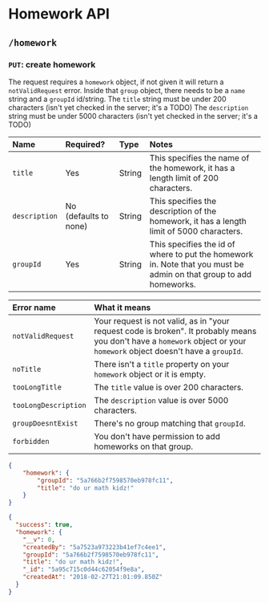 # Homework API

## `/homework`

### `PUT`: create homework

The request requires a `homework` object, if not given it will return a `notValidRequest` error.
Inside that `group` object, there needs to be a `name` string and a `groupId` id/string.
The `title` string must be under 200 characters (isn't yet checked in the server; it's a TODO)
The `description` string must be under 5000 characters (isn't yet checked in the server; it's a TODO)

| Name | Required? | Type | Notes |
| :--- | :-------- | :--- | :---- |
| `title` | Yes | String | This specifies the name of the homework, it has a length limit of 200 characters. |
| `description` | No (defaults to none) | String | This specifies the description of the homework, it has a length limit of 5000 characters. |
| `groupId` | Yes | String | This specifies the id of where to put the homework in. Note that you must be admin on that group to add homeworks. |

| Error name | What it means |
| :--------- | :------------ |
| `notValidRequest` | Your request is not valid, as in "your request code is broken". It probably means you don't have a `homework` object or your `homework` object doesn't have a `groupId`. |
| `noTitle` | There isn't a `title` property on your `homework` object or it is empty. |
| `tooLongTitle` | The `title` value is over 200 characters. |
| `tooLongDescription` | The `description` value is over 5000 characters. |
| `groupDoesntExist` | There's no group matching that `groupId`. |
| `forbidden` | You don't have permission to add homeworks on that group. |

```json
{
	"homework": {
		"groupId": "5a766b2f7598570eb978fc11",
		"title": "do ur math kidz!"
	}
}
```

```json
{
  "success": true,
  "homework": {
    "__v": 0,
    "createdBy": "5a7523a973223b41ef7c4ee1",
    "groupId": "5a766b2f7598570eb978fc11",
    "title": "do ur math kidz!",
    "_id": "5a95c715c0d44c62054f9e8a",
    "createdAt": "2018-02-27T21:01:09.850Z"
  }
}
```
